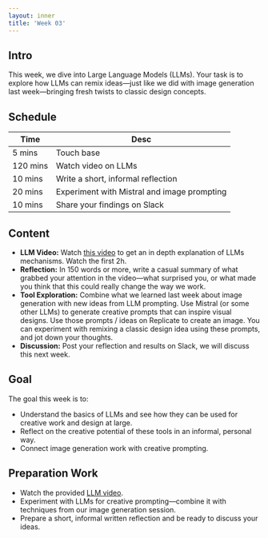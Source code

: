 ```yaml
---
layout: inner
title: 'Week 03'
---
```


## Intro

This week, we dive into Large Language Models (LLMs). Your task is to explore how LLMs can remix ideas—just like we did with image generation last week—bringing fresh twists to classic design concepts.

## Schedule

| Time     | Desc                                        |
| -------- | ------------------------------------------- |
| 5 mins   | Touch base                                  |
| 120 mins | Watch video on LLMs                         |
| 10 mins  | Write a short, informal reflection          |
| 20 mins  | Experiment with Mistral and image prompting |
| 10 mins  | Share your findings on Slack                |

## Content

- **LLM Video:** Watch [this video](https://www.youtube.com/watch?v=7xTGNNLPyMI) to get an in depth explanation of LLMs mechanisms. Watch the first 2h.
- **Reflection:** In 150 words or more, write a casual summary of what grabbed your attention in the video—what surprised you, or what made you think that this could really change the way we work.
- **Tool Exploration:** Combine what we learned last week about image generation with new ideas from LLM prompting. Use Mistral (or some other LLMs) to generate creative prompts that can inspire visual designs. Use those prompts / ideas on Replicate to create an image. You can experiment with remixing a classic design idea using these prompts, and jot down your thoughts.
- **Discussion:** Post your reflection and results on Slack, we will discuss this next week.

## Goal

The goal this week is to:

- Understand the basics of LLMs and see how they can be used for creative work and design at large.
- Reflect on the creative potential of these tools in an informal, personal way.
- Connect image generation work with creative prompting.

## Preparation Work

- Watch the provided [LLM video](https://www.youtube.com/watch?v=7xTGNNLPyMI).
- Experiment with LLMs for creative prompting—combine it with techniques from our image generation session.
- Prepare a short, informal written reflection and be ready to discuss your ideas.
